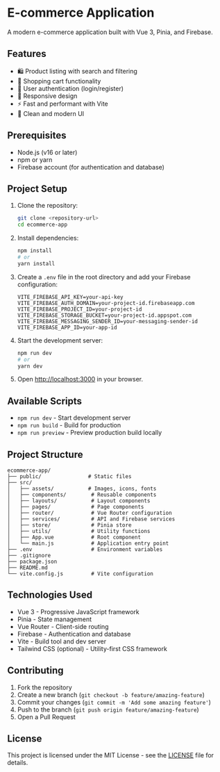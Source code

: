 # E-commerce Application

A modern e-commerce application built with Vue 3, Pinia, and Firebase.

## Features

- 🛍️ Product listing with search and filtering
- 🛒 Shopping cart functionality
- 🔐 User authentication (login/register)
- 📱 Responsive design
- ⚡ Fast and performant with Vite
- 🎨 Clean and modern UI

## Prerequisites

- Node.js (v16 or later)
- npm or yarn
- Firebase account (for authentication and database)

## Project Setup

1. Clone the repository:
   ```bash
   git clone <repository-url>
   cd ecommerce-app
   ```

2. Install dependencies:
   ```bash
   npm install
   # or
   yarn install
   ```

3. Create a `.env` file in the root directory and add your Firebase configuration:
   ```env
   VITE_FIREBASE_API_KEY=your-api-key
   VITE_FIREBASE_AUTH_DOMAIN=your-project-id.firebaseapp.com
   VITE_FIREBASE_PROJECT_ID=your-project-id
   VITE_FIREBASE_STORAGE_BUCKET=your-project-id.appspot.com
   VITE_FIREBASE_MESSAGING_SENDER_ID=your-messaging-sender-id
   VITE_FIREBASE_APP_ID=your-app-id
   ```

4. Start the development server:
   ```bash
   npm run dev
   # or
   yarn dev
   ```

5. Open [http://localhost:3000](http://localhost:3000) in your browser.

## Available Scripts

- `npm run dev` - Start development server
- `npm run build` - Build for production
- `npm run preview` - Preview production build locally

## Project Structure

```
ecommerce-app/
├── public/               # Static files
├── src/
│   ├── assets/           # Images, icons, fonts
│   ├── components/        # Reusable components
│   ├── layouts/           # Layout components
│   ├── pages/             # Page components
│   ├── router/            # Vue Router configuration
│   ├── services/          # API and Firebase services
│   ├── store/             # Pinia store
│   ├── utils/             # Utility functions
│   ├── App.vue            # Root component
│   └── main.js            # Application entry point
├── .env                   # Environment variables
├── .gitignore
├── package.json
├── README.md
└── vite.config.js         # Vite configuration
```

## Technologies Used

- Vue 3 - Progressive JavaScript framework
- Pinia - State management
- Vue Router - Client-side routing
- Firebase - Authentication and database
- Vite - Build tool and dev server
- Tailwind CSS (optional) - Utility-first CSS framework

## Contributing

1. Fork the repository
2. Create a new branch (`git checkout -b feature/amazing-feature`)
3. Commit your changes (`git commit -m 'Add some amazing feature'`)
4. Push to the branch (`git push origin feature/amazing-feature`)
5. Open a Pull Request

## License

This project is licensed under the MIT License - see the [LICENSE](LICENSE) file for details.
